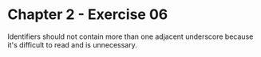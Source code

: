 # Chapter 2 - Exercise 06

Identifiers should not contain more than one adjacent underscore because it's difficult to read and is unnecessary.